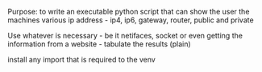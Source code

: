 Purpose: to write an executable python script that can show the user the machines various ip address - ip4, ip6, gateway, router, public and private

Use whatever is necessary - be it netifaces, socket or even getting the information from a website - tabulate the results (plain)

install any import that is required to the venv